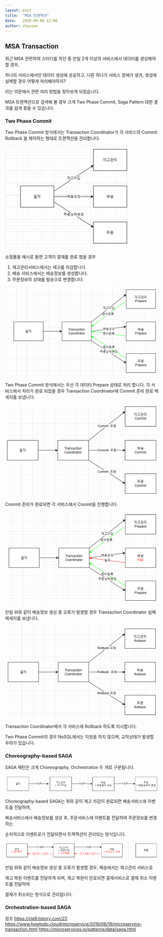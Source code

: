 ```yaml
---
layout: post
title:  "MSA 트랜잭션"
date:   2020-08-06 12:00
author: chyusee
---
```


## MSA Transaction 

최근 MSA 관련하여 스터디를 하던 중 만일 2개 이상의 서비스에서 데이터를 생성해야할 경우,

하나의 서비스에서만 데이터 생성에 성공하고, 다른 하나가 서비스 장애가 생겨, 생성에 실패할 경우 어떻게 처리해야하지?

라는 의문에서 관련 처리 방법을 찾아보게 되었습니다.

MSA 트랜잭션으로 검색해 볼 경우 크게 Two Phase Commit, Saga Pattern 대한 결과를 쉽게 찾을 수 있습니다.


### Two Phase Commit

Two Phase Commit 방식에서는 Transaction Coordinator가 각 서비스의 Commit. Rollback 을
제어하는 형태로 트랜잭션을 관리합니다.

![예시](/files/posts/20200807/001.png)

쇼핑몰을 예시로 들면 고객이 결재를 완료 했을 경우
1. 재고관리서비스에서는 재고를 차감합니다.
2. 배송 서비스에서는 배송정보를 생성합니다.
3. 주문정보의 상태를 발송으로 변경합니다.

![1. Prepare](/files/posts/20200807/002.png)

Two Phase Commit 방식에서는 우선 각 데이터 Prepare 상태로 처리 합니다.
각 서비스에서 처리가 완료 되었을 경우 Transaction Coordinator에 Commit 준비 완료 메세지를 보냅니다.

![3. Commit](/files/posts/20200807/003.png)

Commit 준비가 완료되면 각 서비스에서 Coomit을 진행합니다.

![4. Error](/files/posts/20200807/004.png)

만일 위와 같이 배송정보 생성 중 오류가 발생할 경우 Transaction Coordinator 실패 메세지를 보냅니다.

![5. Rollback](/files/posts/20200807/005.png)

Transaction Coordinator에서 각 서비스에 Rollback 하도록 지시합니다.

Two Phase Commit의 경우 NoSQL에서는 지원을 하지 않으며, 교착상태가 발생할 우려가 있습니다.


### Choreography-based SAGA

SAGA 패턴은 크게 Choreography, Orchestration 두 개로 구분됩니다.

![6. Choreography-based](/files/posts/20200807/006.png)

Choreography-based SAGA는 위와 같이 재고 차감이 완료되면 배송서비스에 이벤트를 전달하여,

배송서비스에서 배송정보를 생성 후, 주문서비스에 이벤트를 전달하여 주문정보를 변경하는

순차적으로 이벤트로가 전달되면서 트랙잭션이 관리되는 방식입니다.

![7. Choreography-based](/files/posts/20200807/007.png)

만일 위와 같이 배송정보 생성 중 오류가 발생할 경우, 배송에서는 재고관리 서비스로

재고 복원 이벤트를 전달하게 되며, 재고 복원이 만료되면 결재서비스로 결재 취소 이벤트를 전달하여

결재가 취소되는 방식으로 관리됩니다.

### Orchestration-based SAGA





참조
https://cla9.tistory.com/22
https://www.howtodo.cloud/microservice/2019/06/19/microservice-transaction.html
https://microservices.io/patterns/data/saga.html



